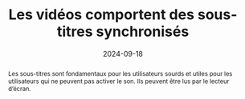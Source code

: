 ---
N: '117'
Rubrique: Images et médias
title: Les vidéos comportent des sous-titres synchronisés 
abstract: Les sous-titres sont fondamentaux pour les utilisateurs sourds et utiles pour les utilisateurs qui ne peuvent pas activer le son. Ils peuvent être lus par le lecteur d’écran.
categories: [" Images et médias"]
agrege: O4117-E028
opquast: '4 117'
indiceebook: '28'
description: "Règle n° 028"
before: "027"
weight: "028"
after: "029"
actif: '1'
layout: rules
date: 2024-09-18
tags: ["Accessibilité", ""]
objectif: ["Permettre aux utilisateurs qui ne peuvent accéder au son ou sourds de disposer d'une alternative visuelle synchronisée avec l'image pour suivre confortablement le déroulement de la vidéo sans devoir utiliser un transcript externe.", "
Rendre accessible la vidéo
"]
Meo: ["Associer à chaque contenu vidéo des sous-titres synchronisés reprenant au moins l'information donnée par la parole."]
Controle: ["Vérifier, pour chaque contenu vidéo fournissant une information par la parole, que celle-ci peut être lue via des sous-titres synchronisés."
]
epubcheck: 
ace: 
humancheck: true
Source: ["Opquast"]
Referentiel: [""]
steps: ["Conception", "Éditorial"]
---